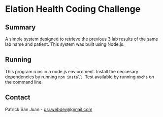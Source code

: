 # Elation Health Coding Challenge  
  
## Summary  
A simple system designed to retrieve the previous 3 lab results of the same lab name and patient. This system was built using Node.js.

## Running  
This program runs in a node.js enviornment. Install the neccesary dependencies by running `npm install`. Test available by running `mocha` on the command line.  
  
## Contact  
Patrick San Juan - psj.webdev@gmail.com  
